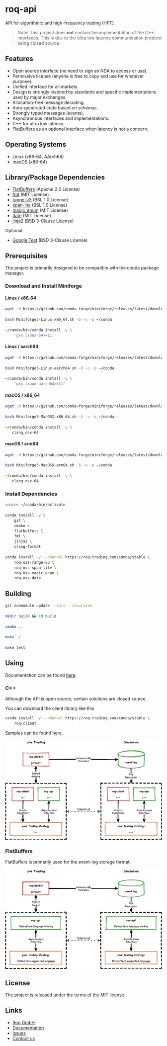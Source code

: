 # roq-api

API for algorithmic and high-frequency trading (HFT).

> Note!
> This project does **not** contain the implementation of the C++ interfaces.
> This is due to the ultra low latency communication protocol being closed
> source.


## Features

* Open source interface (no need to sign an NDA to access or use).
* Permissive license (anyone is free to copy and use for whatever purpose).
* Unified interface for all markets.
* Design is strongly inspired by standards and specific implementations used
  by major exchanges.
* Allocation-free message decoding.
* Auto-generated code based on schemas.
* Strongly typed messages (events).
* Asynchronous interfaces and implementations.
* C++ for ultra low latency.
* FlatBuffers as an optional interface when latency is not a concern.


## Operating Systems

* Linux (x86-64, AArch64)
* macOS (x86-64)


## Library/Package Dependencies

* [FlatBuffers](https://github.com/google/flatbuffers) (Apache 2.0 License)
* [fmt](https://github.com/fmtlib/fmt) (MIT License)
* [range-v3](https://github.com/ericniebler/range-v3) (BSL 1.0 License)
* [span-lite](https://github.com/martinmoene/span-lite) (BSL 1.0 License)
* [magic_enum](https://github.com/Neargye/magic_enum) (MIT License)
* [date](https://github.com/HowardHinnant/date) (MIT License)
* [jinja2](https://github.com/pallets/jinja) (BSD 3-Clause License)

Optional

* [Google Test](https://github.com/google/googletest) (BSD 3-Clause License)


## Prerequisites

The project is primarily designed to be compatible with the conda package manager.

### Download and Install Miniforge

#### Linux / x86\_64

```bash
wget -N https://github.com/conda-forge/miniforge/releases/latest/download/Miniforge3-Linux-x86_64.sh

bash Miniforge3-Linux-x86_64.sh -b -u -p ~/conda

~/conda/bin/conda install -y \
    'gxx_linux-64>=11'
```

#### Linux / aarch64

```bash
wget -N https://github.com/conda-forge/miniforge/releases/latest/download/Miniforge3-Linux-aarch64.sh

bash Miniforge3-Linux-aarch64.sh -b -u -p ~/conda

~/conda/bin/conda install -y \
    'gxx_linux-aarch64>=11'
```

#### macOS / x86\_64

```bash
wget -N https://github.com/conda-forge/miniforge/releases/latest/download/Miniforge3-MacOSX-x86_64.sh

bash Miniforge3-MacOSX-x86_64.sh -b -u -p ~/conda

~/conda/bin/conda install -y \
   clang_osx-64
```

#### macOS / arm64

```bash
wget -N https://github.com/conda-forge/miniforge/releases/latest/download/Miniforge3-MacOSX-arm64.sh

bash Miniforge3-MacOSX-arm64.sh -b -u -p ~/conda

~/conda/bin/conda install -y \
   clang_osx-64
```

### Install Dependencies

```bash
source ~/conda/bin/activate

conda install -y \
    git \
    cmake \
    flatbuffers \
    fmt \
    jinja2 \
    clang-format

conda install -y --channel https://roq-trading.com/conda/stable \
    roq-oss-range-v3 \
    roq-oss-span-lite \
    roq-oss-magic_enum \
    roq-oss-date
```


## Building

```bash
git submodule update --init --recursive

mkdir build && cd build

cmake ..

make -j

make test
```


## Using

Documentation can be found [here](https://roq-trading.com/docs).

### C++

Although the API is open source, certain solutions are closed source.

You can download the client library like this

```bash
conda install -y --channel https://roq-trading.com/conda/stable \
    roq-client
```

Samples can be found [here](https://github.com/roq-trading/roq-samples).

![C++ design](/doc/images/roq-api-cpp-design.png)

### FlatBuffers

FlatBuffers is primarily used for the event-log storage format.

![FlatBuffers design](/doc/images/roq-api-flatbuffers-design.png)


## License

The project is released under the terms of the MIT license.


## Links

* [Roq GmbH](https://roq-trading.com/)
* [Documentation](https://roq-trading.com/docs/)
* [Issues](https://github.com/roq-trading/roq-issues/issues)
* [Contact us](mailto:info@roq-trading.com)
